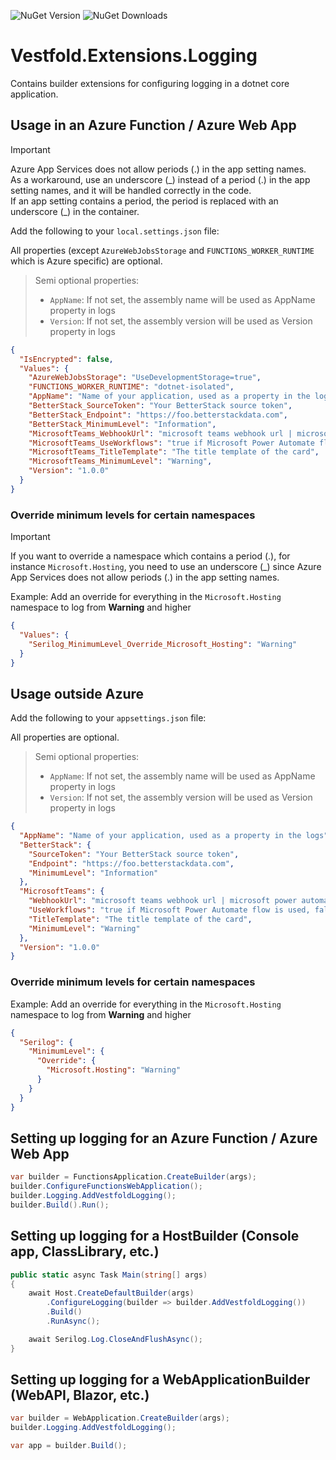 ![NuGet Version](https://img.shields.io/nuget/v/Vestfold.Extensions.Logging.svg)
![NuGet Downloads](https://img.shields.io/nuget/dt/Vestfold.Extensions.Logging.svg)

# Vestfold.Extensions.Logging

Contains builder extensions for configuring logging in a dotnet core application.

## Usage in an Azure Function / Azure Web App

> [!IMPORTANT]
> Azure App Services does not allow periods (.) in the app setting names.<br />
> As a workaround, use an underscore (\_) instead of a period (.) in the app setting names, and it will be handled correctly in the code.<br />
> If an app setting contains a period, the period is replaced with an underscore (\_) in the container.

Add the following to your `local.settings.json` file:

All properties (except `AzureWebJobsStorage` and `FUNCTIONS_WORKER_RUNTIME` which is Azure specific) are optional.

> Semi optional properties:
> - `AppName`: If not set, the assembly name will be used as AppName property in logs
> - `Version`: If not set, the assembly version will be used as Version property in logs

```json
{
  "IsEncrypted": false,
  "Values": {
    "AzureWebJobsStorage": "UseDevelopmentStorage=true",
    "FUNCTIONS_WORKER_RUNTIME": "dotnet-isolated",
    "AppName": "Name of your application, used as a property in the logs",
    "BetterStack_SourceToken": "Your BetterStack source token",
    "BetterStack_Endpoint": "https://foo.betterstackdata.com",
    "BetterStack_MinimumLevel": "Information",
    "MicrosoftTeams_WebhookUrl": "microsoft teams webhook url | microsoft power automate flow url if UseWorkflows is set to true",
    "MicrosoftTeams_UseWorkflows": "true if Microsoft Power Automate flow is used, false if Microsoft Teams webhook is used (default is true)",
    "MicrosoftTeams_TitleTemplate": "The title template of the card",
    "MicrosoftTeams_MinimumLevel": "Warning",
    "Version": "1.0.0"
  }
}
```

### Override minimum levels for certain namespaces

> [!IMPORTANT]
> If you want to override a namespace which contains a period (.), for instance `Microsoft.Hosting`,
> you need to use an underscore (\_) since Azure App Services does not allow periods (.) in the app setting names.

Example: Add an override for everything in the `Microsoft.Hosting` namespace to log from **Warning** and higher
```json
{
  "Values": {
    "Serilog_MinimumLevel_Override_Microsoft_Hosting": "Warning"
  }
}
```

## Usage outside Azure

Add the following to your `appsettings.json` file:

All properties are optional.

> Semi optional properties:
> - `AppName`: If not set, the assembly name will be used as AppName property in logs
> - `Version`: If not set, the assembly version will be used as Version property in logs

```json
{
  "AppName": "Name of your application, used as a property in the logs",
  "BetterStack": {
    "SourceToken": "Your BetterStack source token",
    "Endpoint": "https://foo.betterstackdata.com",
    "MinimumLevel": "Information"
  },
  "MicrosoftTeams": {
    "WebhookUrl": "microsoft teams webhook url | microsoft power automate flow url if UseWorkflows is set to true",
    "UseWorkflows": "true if Microsoft Power Automate flow is used, false if Microsoft Teams webhook is used (default is true)",
    "TitleTemplate": "The title template of the card",
    "MinimumLevel": "Warning"
  },
  "Version": "1.0.0"
}
```

### Override minimum levels for certain namespaces

Example: Add an override for everything in the `Microsoft.Hosting` namespace to log from **Warning** and higher
```json
{
  "Serilog": {
    "MinimumLevel": {
      "Override": {
        "Microsoft.Hosting": "Warning"
      }
    }
  }
}
```

## Setting up logging for an Azure Function / Azure Web App

```csharp
var builder = FunctionsApplication.CreateBuilder(args);
builder.ConfigureFunctionsWebApplication();
builder.Logging.AddVestfoldLogging();
builder.Build().Run();
```

## Setting up logging for a HostBuilder (Console app, ClassLibrary, etc.)

```csharp
public static async Task Main(string[] args)
{
    await Host.CreateDefaultBuilder(args)
        .ConfigureLogging(builder => builder.AddVestfoldLogging())
        .Build()
        .RunAsync();

    await Serilog.Log.CloseAndFlushAsync();
}
```

## Setting up logging for a WebApplicationBuilder (WebAPI, Blazor, etc.)

```csharp
var builder = WebApplication.CreateBuilder(args);
builder.Logging.AddVestfoldLogging();

var app = builder.Build();
```